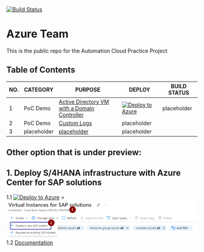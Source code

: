 [![Build Status](https://dev.azure.com/CloudAutomationProject/Automation/_apis/build/status/Azure/NTT-DATA-Cloud-Transformation.azure-acp-public?branchName=master)](https://dev.azure.com/CloudAutomationProject/Automation/_build/latest?definitionId=30&branchName=master)



# Azure Team
This is the public repo for the Automation Cloud Practice Project



## Table of Contents

NO. | CATEGORY | PURPOSE  | DEPLOY  | BUILD STATUS
---------|----------|---------|---------|---------
 1 | PoC Demo | [Active Directory VM with a Domain Controller](https://github.com/NTT-DATA-Cloud-Transformation/azure-acp-public/tree/master/PoCDemo/ActiveDirectory)  |  [![Deploy to Azure](https://aka.ms/deploytoazurebutton)](https://portal.azure.com/#create/Microsoft.Template/uri/https%3A%2F%2Fraw.githubusercontent.com%2FNTT-DATA-Cloud-Transformation%2Fazure-acp-public%2Fmaster%2FPoCDemo%2FActiveDirectory%2Fazuredeploy.json)  |  placeholder
 2 | PoC Demo | [Custom Logs](https://github.com/NTT-DATA-Cloud-Transformation/azure-acp-public)  | placeholder
 3 | placeholder | [placeholder](https://github.com/NTT-DATA-Cloud-Transformation/azure-acp-public)  | placeholder

## Other option that is under preview:
## 1. Deploy S/4HANA infrastructure with Azure Center for SAP solutions <br/>
1.1 [![Deploy to Azure](https://aka.ms/deploytoazurebutton)](https://portal.azure.com/#view/Microsoft_Azure_SAPManagement/CreateSVI.ReactView/_provisioningContext~/%7B%22initialValues%22%3A%7B%22subscriptionIds%22%3A%5B%220c08f7e9-e572-4fca-b0ca-b9acf0eeda26%22%5D%2C%22resourceGroupNames%22%3A%5B%5D%2C%22locationNames%22%3A%5B%22eastus%22%5D%7D%2C%22telemetryId%22%3A%227c6024be-8a6a-4d1f-ae75-0ce283937054%22%2C%22marketplaceItem%22%3A%7B%22categoryIds%22%3A%5B%5D%2C%22id%22%3A%22Microsoft.Portal%22%2C%22itemDisplayName%22%3A%22NoMarketplace%22%2C%22products%22%3A%5B%5D%2C%22version%22%3A%22%22%2C%22productsWithNoPricing%22%3A%5B%5D%2C%22publisherDisplayName%22%3A%22Microsoft.Portal%22%2C%22deploymentName%22%3A%22NoMarketplace%22%2C%22launchingContext%22%3A%7B%22telemetryId%22%3A%227c6024be-8a6a-4d1f-ae75-0ce283937054%22%2C%22source%22%3A%5B%22BrowseResource%22%2C%22%7B%20Name%3A%20Part%2C%20Type%3A%20%5B0%5DHubsExtension-%5B1%5DBrowseResource-%5B2%5DTemplateBladeVirtualLens-%5B5%5DBrowseResource%2C%20Id%3A%20Part-BrowseResource-1%20%7D%22%2C%22Part-BrowseResource-1%22%5D%2C%22galleryItemId%22%3A%22%22%7D%2C%22deploymentTemplateFileUris%22%3A%7B%7D%2C%22uiMetadata%22%3Anull%7D%7D) > ![CreateSAPSystem](./ACP-499%20SAP%20HANA%20on%20Azure/ACP-501%20Deploy%20Resource%20Groups%20and%20VMs%20in%20Availability%20Zones%20(3-Tier%2C%20ASCS%2C%20App%20and%20DB)/CreateSAPSystem.png)  <br/>
1.2 [Documentation](https://learn.microsoft.com/en-us/azure/center-sap-solutions/deploy-s4hana)


